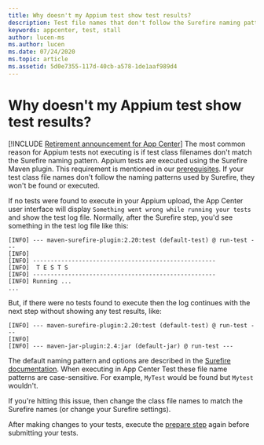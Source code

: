 ```yaml
---
title: Why doesn't my Appium test show test results?
description: Test file names that don't follow the Surefire naming pattern won't be executed.
keywords: appcenter, test, stall
author: lucen-ms
ms.author: lucen
ms.date: 07/24/2020
ms.topic: article
ms.assetid: 5d0e7355-117d-40cb-a578-1de1aaf989d4 
---
```


# Why doesn't my Appium test show test results?
[!INCLUDE [Retirement announcement for App Center](../../../includes/retirement.md)]
The most common reason for Appium tests not executing is if test class filenames don't match the Surefire naming pattern. Appium tests are executed using the Surefire Maven plugin. This requirement is mentioned in our [prerequisites](~/test-cloud/frameworks/appium/index.md#prerequisites). If your test class file names don't follow the naming patterns used by Surefire, they won't be found or executed.

If no tests were found to execute in your Appium upload, the App Center user interface will display `Something went wrong while running your tests` and show the test log file. Normally, after the Surefire step, you'd see something in the test log file like this:

```
[INFO] --- maven-surefire-plugin:2.20:test (default-test) @ run-test --- 
[INFO]
[INFO] ----------------------------------------------------
[INFO]  T E S T S
[INFO] ----------------------------------------------------
[INFO] Running ... 
...
```

But, if there were no tests found to execute then the log continues with the next step without showing any test results, like:

```
[INFO] --- maven-surefire-plugin:2.20:test (default-test) @ run-test ---
[INFO] 
[INFO] --- maven-jar-plugin:2.4:jar (default-jar) @ run-test ---
```

The default naming pattern and options are described in the [Surefire documentation](http://maven.apache.org/surefire/maven-surefire-plugin/examples/inclusion-exclusion.html). When executing in App Center Test these file name patterns are case-sensitive. For example, `MyTest` would be found but `Mytest` wouldn't.

If you're hitting this issue, then change the class file names to match the Surefire names (or change your Surefire settings).

After making changes to your tests, execute the [prepare step](~/test-cloud/frameworks/appium/index.md#3-upload-to-app-center-test) again before submitting your tests.